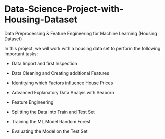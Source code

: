 # Data-Science-Project-with-Housing-Dataset
Data Preprocessing &amp; Feature Engineering for Machine Learning (Housing Dataset)

In this project, we will work with a housing data set to perform the following important tasks:

- Data Import and first Inspection

- Data Cleaning and Creating additional Features

- Identitying which Factors influence House Prices

- Advanced Explanatory Data Analyis with Seaborn

- Feature Engineering

- Splitting the Data into Train and Test Set

- Training the ML Model Random Forest

- Evaluating the Model on the Test Set